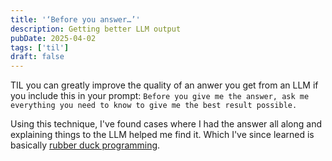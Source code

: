 ```yaml
---
title: '‘Before you answer…’'  
description: Getting better LLM output
pubDate: 2025-04-02
tags: ['til']
draft: false
---
```


TIL you can greatly improve the quality of an anwer you get from an LLM if you  include this in your prompt: `Before you give me the answer, ask me everything you need to know to give me the best result possible.` 

Using this technique, I've found cases where I had the answer all along and explaining things to the LLM helped me find it. Which I've since learned is basically [rubber duck programming](https://en.wikipedia.org/wiki/Rubber_duck_debugging).
